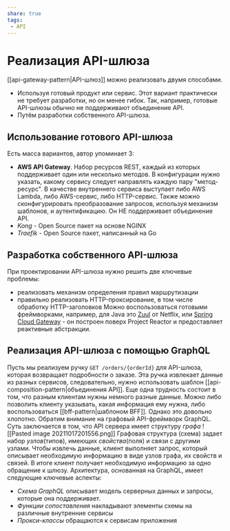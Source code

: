 ```yaml
---
share: true
tags:
 - API
---
```

# Реализация API-шлюза
[[api-gateway-pattern|API-шлюз]] можно реализовать двумя способами.
+ Используя готовый продукт или сервис. Этот вариант практически не требует разработки, но он менее гибок. Так, например, готовые API-шлюзы обычно не поддерживают объединение API.
+ Путём разработки собственного API-шлюза.
## Использование готового API-шлюза
Есть масса вариантов, автор упоминает 3:
- **AWS API Gateway**. Набор ресурсов REST, каждый из которых поддерживает один или несколько методов. В конфигурации нужно указать, какому сервису следует направлять каждую пару "метод-ресурс". В качестве внутреннего сервиса выступает либо AWS Lambda, либо AWS-сервис, либо HTTP-сервис. Также можно сконфигурировать преобразование запросов, используя механизм шаблонов, и аутентификацию. Он НЕ поддерживает объединение API.
- *Kong* - Open Source пакет на основе NGINX
- *Traefik* - Open Source пакет, написанный на Go
## Разработка собственного API-шлюза
При проектировании API-шлюза нужно решить две ключевые проблемы:
- реализовать механизм определения правил маршрутизации
- правильно реализовать HTTP-проксирование, в том числе обработку HTTP-заголовков
Можно воспользоваться готовыми фреймворками, например, для Java это [Zuul](https://github.com/netflix/zuul) от Netflix, или [Spring Cloud Gateway](https://cloud.spring.io/spring-cloud-gateway/reference/html/) - он построен поверх Project Reactor и предоставляет реактивные абстракции.
## Реализация API-шлюза с помощью GraphQL
Пусть мы реализуем ручку `GET /orders/{orderId}` для API-шлюза, которая возвращает подробности о заказе. Эта ручка извлекает данные из разных сервисов, следовательно, нужно использовать шаблон [[api-composition-pattern|объединения API]].
Еще одна трудность состоит в том, что разным клиентам нужны немного разные данные. Можно либо позволить клиенту указывать, какая информация ему нужна, либо воспользоваться [[bff-pattern|шаблоном BFF]]. Однако это довольно хлопотно.
Обратим внимание на графовый API-фреймворк GraphQL. Суть заключается в том, что API сервера имеет структуру *графа*
![[Pasted image 20211017201556.png]]
Графовая структура (схема) задает набор *узлов*(типов), имеющих *свойства*(поля) и связи с другими узлами. Чтобы извлечь данные, клиент выполняет запрос, который описывает необходимую информацию в виде узлов графа, их свойств и связей. В итоге клиент получает необходимую информацию за одно обращение к шлюзу.
Архитектура, основанная на GraphQL, имеет следующие ключевые аспекты:
- *Схема GraphQL* описывает модель серверных данных и запросы, которые она поддерживает.
- *Функции сопоставления* накладывают элементы схемы на различные внутренние сервисы
- *Прокси-классы* обращаются к сервисам приложения

